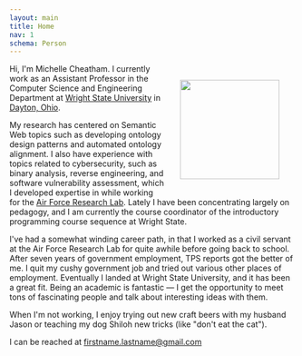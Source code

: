 ```yaml
---
layout: main
title: Home
nav: 1
schema: Person
---
```


<img itemprop="image" src="{{ site.baseurl }}/images/me.JPG"
	class="img-responsive" style="width:175px;margin:2em;float:right">

Hi, I'm <span itemprop="name"><span itemprop="givenName">Michelle</span> <span itemprop="familyName">Cheatham</span></span>. I currently work as an <span itemprop="jobTitle">Assistant Professor</span> in the Computer Science and Engineering Department at <span itemprop="worksFor" itemscope itemtype="http://schema.org/Organization"><a itemprop="url" href="http://www.wright.edu"><span itemprop="name">Wright State University</span></a></span> in <span itemprop="workLocation" itemscope itemtype="http://schema.org/Place"><a itemprop="url" href="http://en.wikipedia.org/wiki/Dayton,_Ohio"><span itemprop="name">Dayton, Ohio</span></a></span>.

My research has centered on Semantic Web topics such as developing ontology design patterns and automated ontology alignment. I also have experience with topics related to cybersecurity, such as binary analysis, reverse engineering, and software vulnerability assessment, which I developed expertise in while working for the <a href="http://www.wpafb.af.mil/afrl/">Air Force Research Lab</a>. Lately I have been concentrating largely on pedagogy, and I am currently the course coordinator of the introductory programming course sequence at Wright State.

I've had a somewhat winding career path, in that I worked as a civil servant
at the Air Force Research Lab for quite awhile before going back to school. After seven
years of government employment, TPS
reports got the better of me. I quit my cushy government job and tried out
various other places of employment. Eventually I landed at Wright State
University, and it has been a great fit. Being an academic is fantastic &mdash;
I get the opportunity to meet tons of fascinating people and talk about
interesting ideas with them.

When I'm not working, I enjoy trying out new craft
beers with my husband <span itemprop="spouse" itemscope itemtype="http://schema.org/Person"><span itemprop="name"><span itemprop="givenName">Jason</span></span></span> or teaching my dog Shiloh new tricks (like "don't
eat the cat").

I can be reached at <span itemprop="email">firstname.lastname@gmail.com</span>

<!-- add photos of me, Jason and beer, and Shiloh -->
